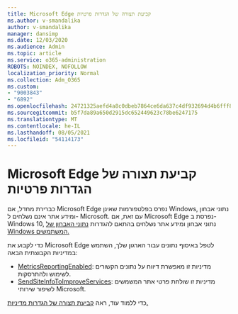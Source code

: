 ```yaml
---
title: Microsoft Edge קביעת תצורה של הגדרות פרטיות
ms.author: v-smandalika
author: v-smandalika
manager: dansimp
ms.date: 12/03/2020
ms.audience: Admin
ms.topic: article
ms.service: o365-administration
ROBOTS: NOINDEX, NOFOLLOW
localization_priority: Normal
ms.collection: Adm_O365
ms.custom:
- "9003843"
- "6892"
ms.openlocfilehash: 24721325aefd4a8c0dbeb7864ce6da637c4df932694d4b6fff80cab5bb5b4319
ms.sourcegitcommit: b5f7da89a650d2915dc652449623c78be6247175
ms.translationtype: MT
ms.contentlocale: he-IL
ms.lasthandoff: 08/05/2021
ms.locfileid: "54114173"
---
```

# <a name="microsoft-edge-configure-privacy-settings"></a>Microsoft Edge קביעת תצורה של הגדרות פרטיות

כברירת מחדל, אם Microsoft Edge נפרס בפלטפורמות שאינן Windows, נתוני אבחון ומידע אתר אינם נשלחים ל- Microsoft. עם זאת, אם Microsoft Edge נפרסת ב- Windows 10, נתוני אבחון ומידע אתר נשלחים בהתאם להגדרות [נתוני האבחון של Windows המשתמשים.](https://docs.microsoft.com/windows/privacy/configure-windows-diagnostic-data-in-your-organization)

כדי לקבוע את Microsoft Edge לטפל באיסוף נתונים עבור הארגון שלך, השתמש במדיניות הקבוצתית הבאה:
- [MetricsReportingEnabled](https://docs.microsoft.com/DeployEdge/microsoft-edge-policies#metricsreportingenabled): מדיניות זו מאפשרת דיווח על נתונים הקשורים לשימוש ולהתרסקות.
- [SendSiteInfoToImproveServices](https://docs.microsoft.com/DeployEdge/microsoft-edge-policies#sendsiteinfotoimproveservices): מדיניות זו שולחת פרטי אתר המשמשים לשיפור שירותי Microsoft.

כדי ללמוד עוד, ראה [קביעת תצורה של הגדרות מדיניות.](https://docs.microsoft.com/deployedge/microsoft-edge-enterprise-privacy-settings#configure-policy-settings)